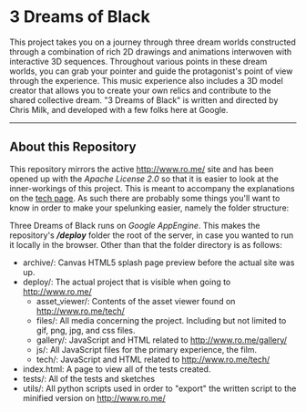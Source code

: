 # 3 Dreams of Black
This project takes you on a journey through three dream worlds constructed through a combination of rich 2D drawings and animations interwoven with interactive 3D sequences. 
Throughout various points in these dream worlds, you can grab your pointer and guide the protagonist's point of view through the experience. This music experience also includes a 3D model creator that allows you to create your own relics and contribute to the shared collective dream. "3 Dreams of Black" is written and directed by Chris Milk, and developed with a few folks here at Google.

- - -
## About this Repository
This repository mirrors the active <http://www.ro.me/> site and has been opened up with the _Apache License 2.0_ so that it is easier to look at the inner-workings of this project. This is meant to accompany the explanations on the [tech page](http://www.ro.me/tech/). As such there are probably some things you'll want to know in order to make your spelunking easier, namely the folder structure: 

Three Dreams of Black runs on _Google AppEngine_. This makes the repository's ***/deploy*** folder the root of the server, in case you wanted to run it locally in the browser. Other than that the folder directory is as follows:

* archive/: Canvas HTML5 splash page preview before the actual site was up.
* deploy/: The actual project that is visible when going to <http://www.ro.me/>
  * asset_viewer/: Contents of the asset viewer found on <http://www.ro.me/tech/>
  * files/: All media concerning the project. Including but not limited to gif, png, jpg, and css files.
  * gallery/: JavaScript and HTML related to <http://www.ro.me/gallery/>
  * js/: All JavaScript files for the primary experience, the film.
  * tech/: JavaScript and HTML related to <http://www.ro.me/tech/>
* index.html: A page to view all of the tests created.
* tests/: All of the tests and sketches
* utils/: All python scripts used in order to "export" the written script to the minified version on <http://www.ro.me/>
